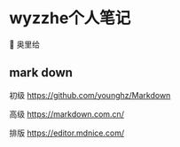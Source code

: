 # wyzzhe个人笔记

🐧 奥里给
## mark down
初级 https://github.com/younghz/Markdown

高级 https://markdown.com.cn/

排版 https://editor.mdnice.com/
